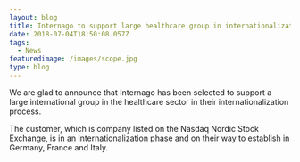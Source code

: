```yaml
---
layout: blog
title: Internago to support large healthcare group in internationalization project
date: 2018-07-04T18:50:08.057Z
tags:
  - News
featuredimage: /images/scope.jpg
type: blog
---
```

We are glad to announce that Internago has been selected to support a large international group in the healthcare sector in their internationalization process.



The customer, which is company listed on the Nasdaq Nordic Stock Exchange, is in an internationalization phase and on their way to establish in Germany, France and Italy.
